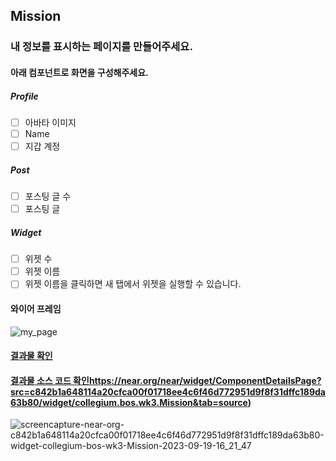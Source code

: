 ## Mission
### 내 정보를 표시하는 페이지를 만들어주세요.
#### 아래 컴포넌트로 화면을 구성해주세요.
##### Profile
- [ ] 아바타 이미지
- [ ] Name
- [ ] 지갑 계정
##### Post
- [ ] 포스팅 글 수
- [ ] 포스팅 글
##### Widget
- [ ] 위젯 수
- [ ] 위젯 이름
- [ ] 위젯 이름을 클릭하면 새 탭에서 위젯을 실행할 수 있습니다.

#### 와이어 프레임

![my_page](assets/images/my_page.png)

#### [결과물 확인](https://near.org/c842b1a648114a20cfca00f01718ee4c6f46d772951d9f8f31dffc189da63b80/widget/collegium.bos.wk3.Mission)

#### [결과물 소스 코드 확인](https://near.org/near/widget/ComponentDetailsPage?src=c842b1a648114a20cfca00f01718ee4c6f46d772951d9f8f31dffc189da63b80/widget/collegium.bos.wk3.Mission&tab=source)https://near.org/near/widget/ComponentDetailsPage?src=c842b1a648114a20cfca00f01718ee4c6f46d772951d9f8f31dffc189da63b80/widget/collegium.bos.wk3.Mission&tab=source)
![screencapture-near-org-c842b1a648114a20cfca00f01718ee4c6f46d772951d9f8f31dffc189da63b80-widget-collegium-bos-wk3-Mission-2023-09-19-16_21_47](https://github.com/dongkyun2331/eth/assets/119479530/ddcc4564-6698-4c80-8d8d-996c805399fd)

